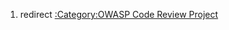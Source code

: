 1.  redirect [:Category:OWASP Code Review
    Project](:Category:OWASP_Code_Review_Project "wikilink")